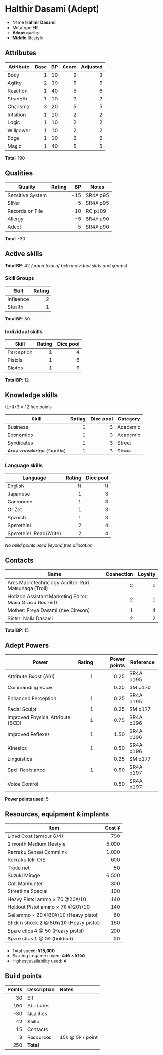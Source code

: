 # Halthir Dasami (Adept)

* Name **Halthir Dasami**
* Metatype **Elf**
* **Adept** quality
* **Middle** lifestyle

## Attributes

| Attribute     | Base  | BP    | Score | Adjusted  |
| ---------     | ----: | ----: | ----: | -------:  |
| Body          | 1     | 10    | 2     | 3         |
| Agility       | 2     | 30    | 5     | 5         |
| Reaction      | 1     | 40    | 5     | 6         |
| Strength      | 1     | 10    | 2     | 2         |
| Charisma      | 3     | 20    | 5     | 5         |
| Intuition     | 1     | 10    | 2     | 2         |
| Logic         | 1     | 10    | 2     | 2         |
| Willpower     | 1     | 10    | 2     | 2         |
| Edge          | 1     | 10    | 2     | 2         |
| Magic         | 1     | 40    | 5     | 5         |

**Total**: 190

## Qualities

| Quality           | Rating    | BP    |  Notes    |
| ---------         | ----:     | ----: | --------- |
| Sensitive System  |           | -15   | SR4A p95  |
| SINer             |           | -5    | SR4A p95  |
| Records on File   |           | -10   | RC p109   |
| Allergy           |           | -5    | SR4A p90  |
| Adept             |           |  5    | SR4A p90  |

**Total:** -30

## Active skills

**Total BP**: 42 _(grand total of both individual skills and groups)_

### Skill Groups

| Skill             | Rating    |
| -----             | -----:    |
| Influence         | 2         |
| Stealth           | 1         |

**Total BP**: 30

### Individual skills

| Skill             | Rating    | Dice pool |
| -----             | -----:    | --------: |
| Perception        | 1         | 4         |
| Pistols           | 1         | 6         |
| Blades            | 1         | 6         |

**Total BP**: 12

## Knowledge skills

(L+I)*3 = 12 free points

| Skill                         | Rating    | Dice pool | Category  |
| -----                         | -----:    | --------: | --------  |
| Business                      | 1         | 3         | Academic  |
| Economics                     | 1         | 3         | Academic  |
| Syndicates                    | 1         | 3         | Street    |
| Area knowledge (Seattle)      | 1         | 3         | Street    |

### Language skills

| Language                      | Rating    | Dice pool |
| -----                         | -----:    | --------: |
| English                       | N         | N         |
| Japanese                      | 1         | 3         |
| Cantonese                     | 1         | 3         |
| Or'Zet                        | 1         | 3         |
| Spanish                       | 1         | 3         |
| Sperethiel                    | 2         | 4         |
| Sperethiel (Read/Write)       | 2         | 4         |

_No build points used beyond free allocation._

## Contacts

| Name                                                          | Connection    | Loyalty   |
| -----                                                         | ---------:    | ------:   |
| Ares Macrotechnology Auditor: Ruri Matsunaga (Troll)          | 2             | 1         |
| Horizon Assistant Marketing Editor: Maria Gracia Ros (Elf)    | 2             | 1         |
| Mother: Freya Dasami (nee Cireson)                            | 1             | 4         |
| Sister: Nalia Dasami                                          | 2             | 2         |

**Total BP**: 15

## Adept Powers

| Power                             | Rating    | Power points  | Reference |
| -----                             | -----:    | -----:        | --------- |
| Attribute Boost (AGI)             | 1         | 0.25          | SR4A p195 |
| Commanding Voice                  |           | 0.25          | SM p176   |
| Enhanced Perception               | 1         | 0.25          | SR4A p195 |
| Facial Sculpt                     | 1         | 0.25          | SM p177   |
| Improved Physical Attribute (BOD) | 1         | 0.75          | SR4A p196 |
| Improved Reflexes                 | 1         | 1.50          | SR4A p196 |
| Kinesics                          | 1         | 0.50          | SR4A p196 |
| Linguistics                       |           | 0.25          | SM p177   |
| Spell Resistance                  | 1         | 0.50          | SR4A p197 |
| Voice Control                     |           | 0.50          | SR4A p197 |

**Power points used**: 5

## Resources, equipment & implants

| Item                              | Cost ¥    |
| ----                              | -----:    |
| Lined Coat (armour 6/4)           | 700       |
| 1 month Medium lifestyle          | 5,000     |
| Renraku Sensai Commlink           | 1,000     |
| Renraku Ichi O/S                  | 600       |
| Trode net                         | 50        |
| Suzuki Mirage                     | 6,500     |
| Colt Manhunter                    | 300       |
| Streetline Special                | 100       |
| Heavy Pistol ammo × 70 @20¥/10        | 140       |
| Holdout Pistol ammo × 70 @20¥/10        | 140       |
| Gel ammo × 20 @30¥/10 (Heavy pistol)      | 60        |
| Stick n shock	2 @ 80¥/10 (Heavy pistol)	| 160 |
| Spare clips	4 @ 50	 (Heavy pistol)    | 200 |
| Spare clips	1 @ 50	(holdout)          | 50 |

* Total spend: **¥15,000**
* Starting in-game nuyen: **4d6 × ¥100**
* Highest availability used: **4**

## Build points

| Points    | Description          | Notes              |
| -----:    | -----------          | :-----             |
| 30        | Elf                  |                    |
| 190       | Attributes           |                    |
| -30       | Qualities            |                    |
| 42        | Skills               |                    |
| 15        | Contacts             |                    |
| 3         | Resources            | 15k @ 5k / point   |
| 250       | **Total**            |                    |
